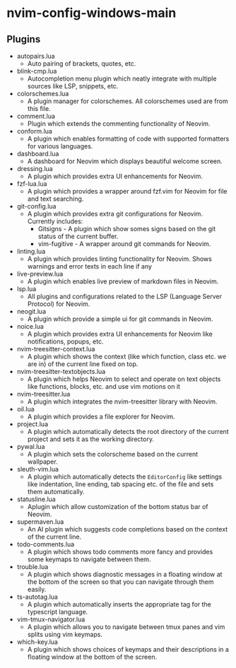 # nvim-config-windows-main

## Plugins

- autopairs.lua
    - Auto pairing of brackets, quotes, etc.
- blink-cmp.lua
    - Autocompletion menu plugin which neatly integrate with multiple sources like LSP, snippets, etc.
- colorschemes.lua
    - A plugin manager for colorschemes. All colorschemes used are from this file.
- comment.lua
    - Plugin which extends the commenting functionality of Neovim.
- conform.lua
    - A plugin which enables formatting of code with supported formatters for various languages.
- dashboard.lua
    - A dashboard for Neovim which displays beautiful welcome screen.
- dressing.lua
    - A plugin which provides extra UI enhancements for Neovim.
- fzf-lua.lua
    - A plugin which provides a wrapper around fzf.vim for Neovim for file and text searching.
- git-config.lua
    - A plugin which provides extra git configurations for Neovim. Currently includes: 
        - Gitsigns - A plugin which show somes signs based on the git status of the current buffer.
        - vim-fugitive - A wrapper around git commands for Neovim.
- linting.lua
    - A plugin which provides linting functionality for Neovim. Shows warnings and error texts in each line if any
- live-preview.lua
    - A plugin which enables live preview of markdown files in Neovim.
- lsp.lua
    - All plugins and configurations related to the LSP (Language Server Protocol) for Neovim.
- neogit.lua
    - A plugin which provide a simple ui for git commands in Neovim.
- noice.lua
    - A plugin which provides extra UI enhancements for Neovim like notifications, popups, etc.
- nvim-treesitter-context.lua
    - A plugin which shows the context (like which function, class etc. we are in) of the current line fixed on top.
- nvim-treesitter-textobjects.lua
    - A plugin which helps Neovim to select and operate on text objects like functions, blocks, etc. and use vim motions on it
- nvim-treesitter.lua
    - A plugin which integrates the nvim-treesitter library with Neovim.
- oil.lua
    - A plugin which provides a file explorer for Neovim.
- project.lua
    - A plugin which automatically detects the root directory of the current project and sets it as the working directory.
- pywal.lua
    - A plugin which sets the colorscheme based on the current wallpaper.
- sleuth-vim.lua
    - A plugin which automatically detects the `EditorConfig` like settings like indentation, line ending, tab spacing etc. of the file and sets them automatically.
- statusline.lua
    - Aplugin which allow customization of the bottom status bar of Neovim.
- supermaven.lua
    - An AI plugin which suggests code completions based on the context of the current line.
- todo-comments.lua
    - A plugin which shows todo comments more fancy and provides some keymaps to navigate between them.
- trouble.lua
    - A plugin which shows diagnostic messages in a floating window at the bottom of the screen so that you can navigate through them easily.
- ts-autotag.lua
    - A plugin which automatically inserts the appropriate tag for the typescript language.
- vim-tmux-navigator.lua
    - A plugin which allows you to navigate between tmux panes and vim splits using vim keymaps.
- which-key.lua
    - A plugin which shows choices of keymaps and their descriptions in a floating window at the bottom of the screen.
